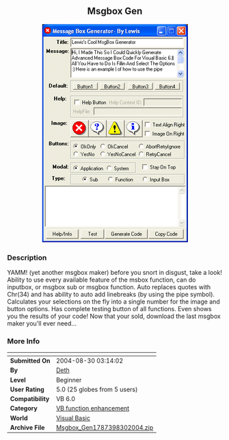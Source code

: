 ﻿<div align="center">

## Msgbox Gen

<img src="PIC2004830336339036.gif">
</div>

### Description

YAMM! (yet another msgbox maker) before you snort in disgust, take a look! Ability to use every available feature of the msbox function, can do inputbox, or msgbox sub or msgbox function. Auto replaces quotes with Chr(34) and has ability to auto add linebreaks (by using the pipe symbol). Calculates your selections on the fly into a single number for the image and button options. Has complete testing button of all functions. Even shows you the results of your code! Now that your sold, download the last msgbox maker you'll ever need...
 
### More Info
 


<span>             |<span>
---                |---
**Submitted On**   |2004-08-30 03:14:02
**By**             |[Deth](https://github.com/Planet-Source-Code/PSCIndex/blob/master/ByAuthor/deth.md)
**Level**          |Beginner
**User Rating**    |5.0 (25 globes from 5 users)
**Compatibility**  |VB 6\.0
**Category**       |[VB function enhancement](https://github.com/Planet-Source-Code/PSCIndex/blob/master/ByCategory/vb-function-enhancement__1-25.md)
**World**          |[Visual Basic](https://github.com/Planet-Source-Code/PSCIndex/blob/master/ByWorld/visual-basic.md)
**Archive File**   |[Msgbox\_Gen1787398302004\.zip](https://github.com/Planet-Source-Code/deth-msgbox-gen__1-55894/archive/master.zip)








